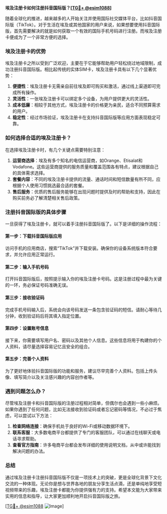 **埃及注册卡如何注册抖音国际版？[[TG💪+ @esim1088](https://t.me/s/esim1088)]**

随着全球化的推进，越来越多的人开始关注并使用国际社交媒体平台，比如抖音国际版（TikTok）。对于生活在埃及或其他国家的用户来说，如果想要使用抖音国际版，首先需要解决的就是如何获取一个有效的国际手机号码进行注册。而埃及注册卡便成为了一个非常方便的选择。

### 埃及注册卡的优势

埃及注册卡之所以受到广泛欢迎，主要在于它能够帮助用户轻松绕过地域限制，成功注册抖音国际版。相比起传统的实体SIM卡，埃及注册卡具有以下几个显著优势：

1. **便捷性**：埃及注册卡无需亲自前往埃及即可购买和激活，通过线上渠道即可完成所有操作。
2. **灵活性**：一张埃及注册卡可以绑定多个设备，为用户提供更大的灵活性。
3. **成本低廉**：相较于其他方式，埃及注册卡的价格更为亲民，适合不同预算需求的用户。
4. **稳定性**：经过市场验证，埃及注册卡在支持抖音国际版等应用方面表现稳定可靠。

### 如何选择合适的埃及注册卡？

在选择埃及注册卡时，有几个关键点需要特别注意：

1. **运营商选择**：埃及有多个知名的电信运营商，如Orange、Etisalat和Vodafone。这些运营商提供的服务质量和覆盖范围各有特点，建议根据自己的具体需求选择。
2. **套餐内容**：不同的埃及注册卡提供的流量、通话时间和短信数量有所不同，应根据个人使用习惯挑选最合适的套餐。
3. **售后服务**：优质的售后服务能够在出现问题时提供及时的帮助和支持，因此在购买前务必了解清楚相关售后政策。

### 注册抖音国际版的具体步骤

一旦获得了埃及注册卡，就可以着手注册抖音国际版了。以下是详细的操作流程：

#### 第一步：下载抖音国际版应用
访问手机的应用商店，搜索“TikTok”并下载安装。确保你的设备系统版本符合要求，并允许应用正常运行。

#### 第二步：输入手机号码
打开抖音国际版后，按照提示输入你的埃及注册卡号码。这是注册过程中最为关键的一环，务必保证号码准确无误。

#### 第三步：接收验证码
完成手机号码输入后，系统会向该号码发送一条包含验证码的短信。请耐心等待几分钟，收到验证码后将其填入指定位置。

#### 第四步：设置账号信息
接下来，你需要填写用户名、密码以及其他个人信息。这些信息将用于构建你的个人资料，请尽量选择容易记忆且安全的组合。

#### 第五步：完善个人资料
为了更好地体验抖音国际版的功能和服务，建议尽早完善个人资料。包括上传头像、填写简介以及关注感兴趣的内容创作者等。

### 遇到问题怎么办？

尽管埃及注册卡和抖音国际版的注册过程相对简单，但偶尔也会遇到一些小麻烦。如果你遇到了任何问题，比如无法接收到验证码或者忘记密码等情况，不必过于焦虑，可以尝试以下方法：

1. **检查网络连接**：确保手机处于良好的Wi-Fi或移动数据环境下。
2. **联系客服**：大多数电商平台都提供了专门的客服团队，可以通过在线聊天或电话寻求帮助。
3. **查看官方指南**：许多电商平台都会发布详细的使用说明文档，从中或许能找到解决问题的办法。

### 总结

通过埃及注册卡注册抖音国际版不仅是一项技术上的突破，更是全球化背景下文化交流的一种体现。无论你是想与世界各地的朋友分享生活点滴，还是单纯地享受短视频带来的乐趣，埃及注册卡都能为你提供强有力的支持。希望本文能为大家带来实用的信息和指导，让大家更加顺利地开启抖音国际版之旅。

[[TG💪+ @esim1088](https://t.me/s/esim1088) ![Image](https://i.postimg.cc/4NQfJmqS/Snipaste-2025-05-13-00-14-12.png)]